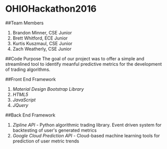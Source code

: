 # OHIOHackathon2016

##Team Members 

1. Brandon Minner, CSE Junior 
2. Brett Whitford, ECE Junior
3. Kurtis Kuszmaul, CSE Junior
4. Zach Weatherly, CSE Junior

##Code Purpose
The goal of our project was to offer a simple and streamlined tool to identify
meanful predictive metrics for the development of trading algorithms.

##Front End Framework
1. *Material Design Bootstrap Library*
2. *HTML5*
3. *JavaScript*
4. *JQuery*

##Back End Framework
1. *Zipline API* - Python algorithmic trading library. Event driven system for backtesting of user's generated metrics
2. *Google Cloud Prediction API* - Cloud-based machine learning tools for prediction of user metric trends